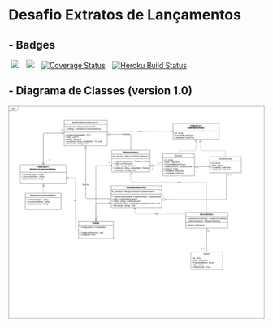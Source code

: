 <html>
    <head>
    </head>
    <body>
        <h1>Desafio Extratos de Lançamentos</h1>
        <h2>- Badges</h2>
        <div>
            <a href="https://travis-ci.org/MulanSales/DesafioExtratos"><img hspace=5px src="https://travis-ci.org/MulanSales/DesafioExtratos.svg?branch=master"/></a>
            <a  href="https://codeclimate.com/github/MulanSales/DesafioExtratos/maintainability"><img hspace=5px src="https://api.codeclimate.com/v1/badges/731b5d8ba6191fd92be6/maintainability" /></a>
            <a href='https://coveralls.io/github/MulanSales/DesafioExtratos?branch=master'><img hspace=5px src='https://coveralls.io/repos/github/MulanSales/DesafioExtratos/badge.svg?branch=master' alt='Coverage Status' /></a>
            <a href='https://extratos-api.herokuapp.com/swagger/index.html'><img hspace=5px src='https://heroku-badge.herokuapp.com/?app=extratos-api&style=flat&svg=1&root=swagger/index.html' alt='Heroku Build Status' /></a>
        </div>
        <h2 vspace=5px>- Diagrama de Classes (version 1.0)</h2>
        <div>
            <img src="./public/ClassDiagram.png" />
        </div>
    </body>
</html>
